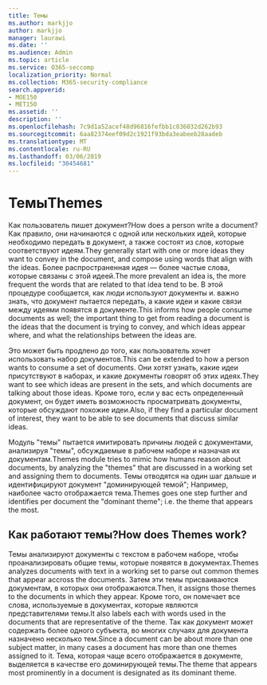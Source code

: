 ```yaml
---
title: Темы
ms.author: markjjo
author: markjjo
manager: laurawi
ms.date: ''
ms.audience: Admin
ms.topic: article
ms.service: O365-seccomp
localization_priority: Normal
ms.collection: M365-security-compliance
search.appverid:
- MOE150
- MET150
ms.assetid: ''
description: ''
ms.openlocfilehash: 7c9d1a52acef48d96816fefbb1c836032d262b93
ms.sourcegitcommit: 6aa82374eef09d2c1921f93bda3eabeeb28aadeb
ms.translationtype: MT
ms.contentlocale: ru-RU
ms.lasthandoff: 03/06/2019
ms.locfileid: "30454681"
---
```

# <a name="themes"></a><span data-ttu-id="1d4d6-102">Темы</span><span class="sxs-lookup"><span data-stu-id="1d4d6-102">Themes</span></span>
<span data-ttu-id="1d4d6-103">Как пользователь пишет документ?</span><span class="sxs-lookup"><span data-stu-id="1d4d6-103">How does a person write a document?</span></span> <span data-ttu-id="1d4d6-104">Как правило, они начинаются с одной или нескольких идей, которые необходимо передать в документ, а также состоят из слов, которые соответствуют идеям.</span><span class="sxs-lookup"><span data-stu-id="1d4d6-104">They generally start with one or more ideas they want to convey in the document, and compose using words that align with the ideas.</span></span> <span data-ttu-id="1d4d6-105">Более распространенная идея — более частые слова, которые связаны с этой идеей.</span><span class="sxs-lookup"><span data-stu-id="1d4d6-105">The more prevalent an idea is, the more frequent the words that are related to that idea tend to be.</span></span> <span data-ttu-id="1d4d6-106">В этой процедуре сообщается, как люди используют документы и. важно знать, что документ пытается передать, а какие идеи и какие связи между идеями появятся в документе.</span><span class="sxs-lookup"><span data-stu-id="1d4d6-106">This informs how people consume documents as well; the important thing to get from reading a document is the ideas that the document is trying to convey, and which ideas appear where, and what the relationships between the ideas are.</span></span>

<span data-ttu-id="1d4d6-107">Это может быть продлено до того, как пользователь хочет использовать набор документов.</span><span class="sxs-lookup"><span data-stu-id="1d4d6-107">This can be extended to how a person wants to consume a set of documents.</span></span> <span data-ttu-id="1d4d6-108">Они хотят узнать, какие идеи присутствуют в наборах, и какие документы говорят об этих идеях.</span><span class="sxs-lookup"><span data-stu-id="1d4d6-108">They want to see which ideas are present in the sets, and which documents are talking about those ideas.</span></span> <span data-ttu-id="1d4d6-109">Кроме того, если у вас есть определенный документ, он будет иметь возможность просматривать документы, которые обсуждают похожие идеи.</span><span class="sxs-lookup"><span data-stu-id="1d4d6-109">Also, if they find a particular document of interest, they want to be able to see documents that discuss similar ideas.</span></span>

<span data-ttu-id="1d4d6-110">Модуль "темы" пытается имитировать причины людей с документами, анализируя "темы", обсуждаемые в рабочем наборе и назначая их документам.</span><span class="sxs-lookup"><span data-stu-id="1d4d6-110">Themes module tries to mimic how humans reason about documents, by analyzing the "themes" that are discussed in a working set and assigning them to documents.</span></span> <span data-ttu-id="1d4d6-111">Темы отводятся на один шаг дальше и идентифицируют документ "доминирующей темой"; Например, наиболее часто отображается тема.</span><span class="sxs-lookup"><span data-stu-id="1d4d6-111">Themes goes one step further and identifies per document the "dominant theme"; i.e. the theme that appears the most.</span></span>

## <a name="how-does-themes-work"></a><span data-ttu-id="1d4d6-112">Как работают темы?</span><span class="sxs-lookup"><span data-stu-id="1d4d6-112">How does Themes work?</span></span>
<span data-ttu-id="1d4d6-113">Темы анализируют документы с текстом в рабочем наборе, чтобы проанализировать общие темы, которые появятся в документах.</span><span class="sxs-lookup"><span data-stu-id="1d4d6-113">Themes analyzes documents with text in a working set to parse out common themes that appear accross the documents.</span></span> <span data-ttu-id="1d4d6-114">Затем эти темы присваиваются документам, в которых они отображаются.</span><span class="sxs-lookup"><span data-stu-id="1d4d6-114">Then, it assigns those themes to the documents in which they appear.</span></span> <span data-ttu-id="1d4d6-115">Кроме того, он помечает все слова, используемые в документах, которые являются представителями темы.</span><span class="sxs-lookup"><span data-stu-id="1d4d6-115">It also labels each with words used in the documents that are representative of the theme.</span></span> <span data-ttu-id="1d4d6-116">Так как документ может содержать более одного субъекта, во многих случаях для документа назначено несколько тем.</span><span class="sxs-lookup"><span data-stu-id="1d4d6-116">Since a document can be about more than one subject matter, in many cases a document has more than one themes assigned to it.</span></span> <span data-ttu-id="1d4d6-117">Тема, которая чаще всего отображается в документе, выделяется в качестве его доминирующей темы.</span><span class="sxs-lookup"><span data-stu-id="1d4d6-117">The theme that appears most prominently in a document is designated as its dominant theme.</span></span>